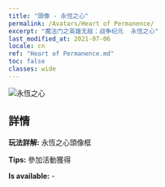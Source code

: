 ```yaml
---
title: "頭像 - 永恆之心"
permalink: /Avatars/Heart of Permanence/
excerpt: "魔法门之英雄无敌：战争纪元  永恆之心"
last_modified_at: 2021-07-06
locale: cn
ref: "Heart of Permanence.md"
toc: false
classes: wide
---
```

 ![永恆之心](/images/a/avatarFrame_54.png)

## 詳情

 **玩法詳解:** 永恆之心頭像框 

 **Tips:** 參加活動獲得 

 **Is available:**  - 

